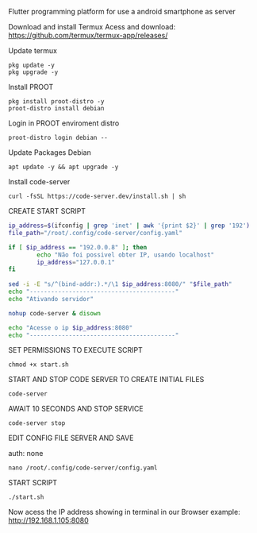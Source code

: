 Flutter programming platform for use a android smartphone as server

Download and install Termux
Acess and download: https://github.com/termux/termux-app/releases/

Update termux
```
pkg update -y
pkg upgrade -y
```

Install PROOT
```
pkg install proot-distro -y
proot-distro install debian
```

Login in PROOT enviroment distro
```
proot-distro login debian --
```

Update Packages Debian
```
apt update -y && apt upgrade -y
```

Install code-server
```
curl -fsSL https://code-server.dev/install.sh | sh
```

CREATE START SCRIPT
```sh
ip_address=$(ifconfig | grep 'inet' | awk '{print $2}' | grep '192')
file_path="/root/.config/code-server/config.yaml"

if [ $ip_address == "192.0.0.8" ]; then
        echo "Não foi possivel obter IP, usando localhost"
        ip_address="127.0.0.1"
fi
                                                               
sed -i -E "s/^(bind-addr:).*/\1 $ip_address:8080/" "$file_path"
echo "-----------------------------------------"
echo "Ativando servidor"

nohup code-server & disown 

echo "Acesse o ip $ip_address:8080"
echo "-----------------------------------------"
```

SET PERMISSIONS TO EXECUTE SCRIPT
```
chmod +x start.sh
```

START AND STOP CODE SERVER TO CREATE INITIAL FILES
```
code-server
```
AWAIT 10 SECONDS AND STOP SERVICE
```
code-server stop
```

EDIT CONFIG FILE SERVER AND SAVE

auth: none
```
nano /root/.config/code-server/config.yaml
```


START SCRIPT 
```
./start.sh
```
Now acess the IP address showing in terminal in our Browser
example: http://192.168.1.105:8080



